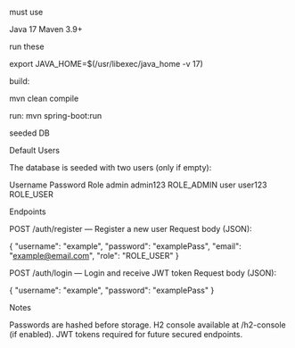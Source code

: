 must use 

Java 17
Maven 3.9+

run these

export JAVA_HOME=$(/usr/libexec/java_home -v 17)

build:


mvn clean compile

run:
mvn spring-boot:run


seeded DB

Default Users

The database is seeded with two users (only if empty):

Username	Password	Role
admin	admin123	ROLE_ADMIN
user	user123	ROLE_USER


Endpoints

POST /auth/register — Register a new user
Request body (JSON):

{
"username": "example",
"password": "examplePass",
"email": "example@email.com",
"role": "ROLE_USER"
}


POST /auth/login — Login and receive JWT token
Request body (JSON):

{
"username": "example",
"password": "examplePass"
}

Notes

Passwords are hashed before storage.
H2 console available at /h2-console (if enabled).
JWT tokens required for future secured endpoints.